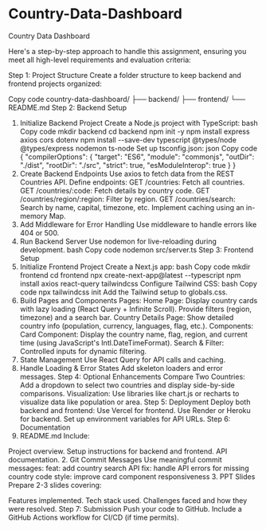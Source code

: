# Country-Data-Dashboard
Country Data Dashboard 

Here's a step-by-step approach to handle this assignment, ensuring you meet all high-level requirements and evaluation criteria:

Step 1: Project Structure
Create a folder structure to keep backend and frontend projects organized:


Copy code
country-data-dashboard/
├── backend/
├── frontend/
└── README.md
Step 2: Backend Setup
1. Initialize Backend Project
Create a Node.js project with TypeScript:
bash
Copy code
mkdir backend
cd backend
npm init -y
npm install express axios cors dotenv
npm install --save-dev typescript @types/node @types/express nodemon ts-node
Set up tsconfig.json:
json
Copy code
{
  "compilerOptions": {
    "target": "ES6",
    "module": "commonjs",
    "outDir": "./dist",
    "rootDir": "./src",
    "strict": true,
    "esModuleInterop": true
  }
}
2. Create Backend Endpoints
Use axios to fetch data from the REST Countries API.
Define endpoints:
GET /countries: Fetch all countries.
GET /countries/:code: Fetch details by country code.
GET /countries/region/:region: Filter by region.
GET /countries/search: Search by name, capital, timezone, etc.
Implement caching using an in-memory Map.
3. Add Middleware for Error Handling
Use middleware to handle errors like 404 or 500.
4. Run Backend Server
Use nodemon for live-reloading during development.
bash
Copy code
nodemon src/server.ts
Step 3: Frontend Setup
1. Initialize Frontend Project
Create a Next.js app:
bash
Copy code
mkdir frontend
cd frontend
npx create-next-app@latest --typescript
npm install axios react-query tailwindcss
Configure Tailwind CSS:
bash
Copy code
npx tailwindcss init
Add the Tailwind setup to globals.css.
2. Build Pages and Components
Pages:
Home Page:
Display country cards with lazy loading (React Query + Infinite Scroll).
Provide filters (region, timezone) and a search bar.
Country Details Page:
Show detailed country info (population, currency, languages, flag, etc.).
Components:
Card Component:
Display the country name, flag, region, and current time (using JavaScript's Intl.DateTimeFormat).
Search & Filter:
Controlled inputs for dynamic filtering.
3. State Management
Use React Query for API calls and caching.
4. Handle Loading & Error States
Add skeleton loaders and error messages.
Step 4: Optional Enhancements
Compare Two Countries:
Add a dropdown to select two countries and display side-by-side comparisons.
Visualization:
Use libraries like chart.js or recharts to visualize data like population or area.
Step 5: Deployment
Deploy both backend and frontend:
Use Vercel for frontend.
Use Render or Heroku for backend.
Set up environment variables for API URLs.
Step 6: Documentation
1. README.md
Include:

Project overview.
Setup instructions for backend and frontend.
API documentation.
2. Git Commit Messages
Use meaningful commit messages:
feat: add country search API
fix: handle API errors for missing country code
style: improve card component responsiveness
3. PPT Slides
Prepare 2-3 slides covering:

Features implemented.
Tech stack used.
Challenges faced and how they were resolved.
Step 7: Submission
Push your code to GitHub.
Include a GitHub Actions workflow for CI/CD (if time permits).
